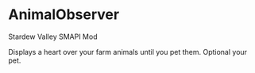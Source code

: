 # AnimalObserver
Stardew Valley SMAPI Mod

Displays a heart over your farm animals until you pet them.
Optional your pet.